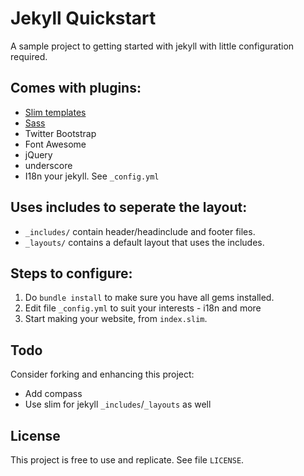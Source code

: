 # Jekyll Quickstart
A sample project to getting started with jekyll with little configuration required.

## Comes with plugins:
* [Slim templates](http://slim-lang.com/)
* [Sass](http://sass-lang.com/)
* Twitter Bootstrap
* Font Awesome
* jQuery
* underscore
* I18n your jekyll. See `_config.yml`

## Uses includes to seperate the layout:
* `_includes/` contain header/headinclude and footer files.
* `_layouts/` contains a default layout that uses the includes.

## Steps to configure:
1. Do `bundle install` to make sure you have all gems installed.
2. Edit file `_config.yml` to suit your interests - i18n and more
3. Start making your website, from `index.slim`.

## Todo
Consider forking and enhancing this project:
* Add compass
* Use slim for jekyll `_includes`/`_layouts` as well

## License

This project is free to use and replicate.
See file `LICENSE`.
